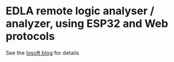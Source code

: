 # EDLA remote logic analyser / analyzer, using ESP32 and Web protocols

See the [Iosoft blog](https://iosoft.blog/edla) for details
